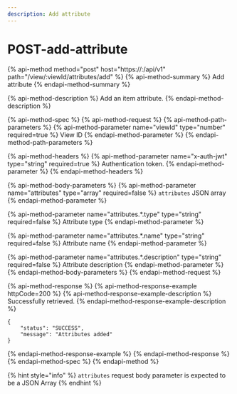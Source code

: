 ```yaml
---
description: Add attribute
---
```


# POST-add-attribute

{% api-method method="post" host="https://<host>:<port>/api/v1" path="/view/:viewId/attributes/add" %}
{% api-method-summary %}
Add attribute
{% endapi-method-summary %}

{% api-method-description %}
Add an item attribute.
{% endapi-method-description %}

{% api-method-spec %}
{% api-method-request %}
{% api-method-path-parameters %}
{% api-method-parameter name="viewId" type="number" required=true %}
View ID
{% endapi-method-parameter %}
{% endapi-method-path-parameters %}

{% api-method-headers %}
{% api-method-parameter name="x-auth-jwt" type="string" required=true %}
Authentication token.
{% endapi-method-parameter %}
{% endapi-method-headers %}

{% api-method-body-parameters %}
{% api-method-parameter name="attributes" type="array" required=false %}
`attributes` JSON array
{% endapi-method-parameter %}

{% api-method-parameter name="attributes.\*.type" type="string" required=false %}
Attribute type
{% endapi-method-parameter %}

{% api-method-parameter name="attributes.\*.name" type="string" required=false %}
Attribute name
{% endapi-method-parameter %}

{% api-method-parameter name="attributes.\*.description" type="string" required=false %}
Attribute description
{% endapi-method-parameter %}
{% endapi-method-body-parameters %}
{% endapi-method-request %}

{% api-method-response %}
{% api-method-response-example httpCode=200 %}
{% api-method-response-example-description %}
Successfully retrieved.
{% endapi-method-response-example-description %}

```
{
    "status": "SUCCESS",
    "message": "Attributes added"
}
```
{% endapi-method-response-example %}
{% endapi-method-response %}
{% endapi-method-spec %}
{% endapi-method %}

{% hint style="info" %}
`attributes` request body parameter is expected to be a JSON Array
{% endhint %}



